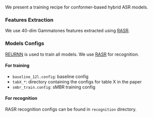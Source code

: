 We present a training recipe for conformer-based hybrid ASR models.

### Features Extraction

We use 40-dim Gammatones features extracted using [RASR](https://github.com/rwth-i6/rasr).

### Models Configs

[REURNN](https://github.com/rwth-i6/returnn) is used to train all models. We use [RASR](https://github.com/rwth-i6/rasr) for recognition.

#### For training

- `baseline_12l.config`: baseline config
- `tabX_*`: directory containing the configs for table X in the paper
- `smbr_train.config`: sMBR training config

#### For recognition

RASR recognition configs can be found in `recognition` directory.


